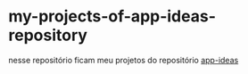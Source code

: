 # my-projects-of-app-ideas-repository

nesse repositório ficam  meu projetos do repositório <a href="https://github.com/florinpop17/app-ideas">app-ideas</a>
